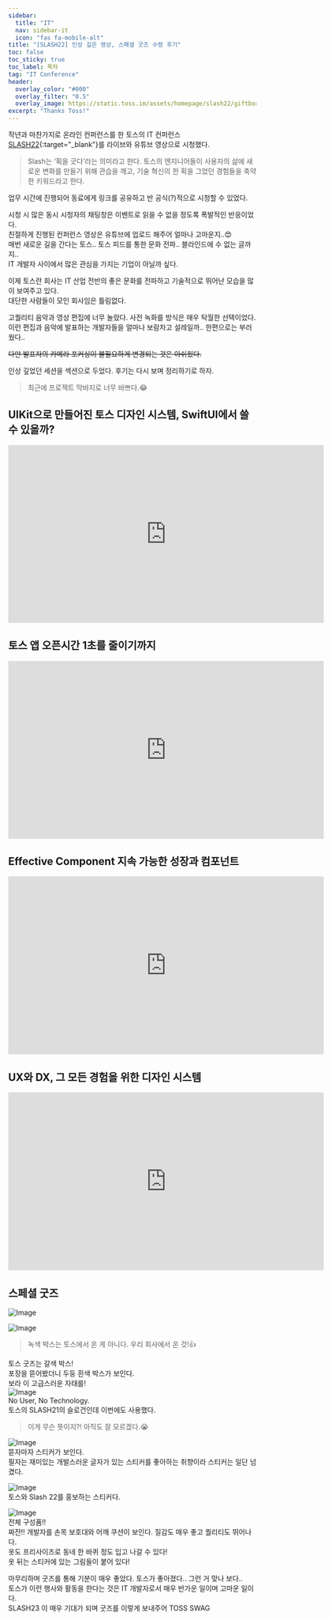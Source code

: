 ```yaml
---
sidebar:
  title: "IT"
  nav: sidebar-it
  icon: "fas fa-mobile-alt"
title: "[SLASH22] 인상 깊은 영상, 스페셜 굿즈 수령 후기"
toc: false
toc_sticky: true
toc_label: 목차
tag: "IT Conference"
header:
  overlay_color: "#000"
  overlay_filter: "0.5"
  overlay_image: https://static.toss.im/assets/homepage/slash22/giftbox.png
excerpt: "Thanks Toss!"
---
```

작년과 마찬가지로 온라인 컨퍼런스를 한 토스의 IT 컨퍼런스[<i class="fas fa-link"></i> SLASH22](https://toss.im/slash-22){:target="_blank"}를 라이브와 유튜브 영상으로 시청했다.  

>Slash는 ‘획을 긋다’라는 의미라고 한다. 토스의 엔지니어들이 사용자의 삶에 새로운 변화를 만들기 위해 관습을 깨고, 기술 혁신의 한 획을 그었던 경험들을 축약한 키워드라고 한다.

업무 시간에 진행되어 동료에게 링크를 공유하고 반 공식(?)적으로 시청할 수 있었다. 

시청 시 많은 동시 시청자의 채팅창은 이벤트로 읽을 수 없을 정도록 폭발적인 반응이었다.  
친절하게 진행된 컨퍼런스 영상은 유튜브에 업로드 해주어 얼마나 고마운지..😍  
매번 새로운 길을 간다는 토스.. 
토스 피드를 통한 문화 전파.. 블라인드에 수 없는 글까지..  
IT 개발자 사이에서 많은 관심을 가지는 기업이 아닐까 싶다.  

이제 토스란 회사는 IT 산업 전반의 좋은 문화를 전파하고 기술적으로 뛰어난 모습을 많이 보여주고 있다.  
대단한 사람들이 모인 회사임은 틀림없다.  

고퀄리티 음악과 영상 편집에 너무 놀랐다. 사전 녹화를 방식은 매우 탁월한 선택이었다. 이런 편집과 음악에 발표하는 개발자들을 얼마나 보람차고 설레일까.. 한편으로는 부러웠다.. 

~~다만 발표자의 카메라 포커싱이 불필요하게 변경되는 것은 아쉬웠다.~~

인상 깊었던 세션을 섹션으로 두었다. 후기는 다시 보며 정리하기로 하자.
> 최근에 프로젝트 막바지로 너무 바쁘다.😂

## UIKit으로 만들어진 토스 디자인 시스템, SwiftUI에서 쓸 수 있을까?
<iframe width="640" height="360" src="https://www.youtube-nocookie.com/embed/q0CX-0k2l0g" frameborder="0" allowfullscreen></iframe>

## 토스 앱 오픈시간 1초를 줄이기까지
<iframe width="640" height="360" src="https://www.youtube-nocookie.com/embed/IVt7HjUM0LQ" frameborder="0" allowfullscreen></iframe>

## Effective Component 지속 가능한 성장과 컴포넌트
<iframe width="640" height="360" src="https://www.youtube-nocookie.com/embed/fR8tsJ2r7Eg" frameborder="0" allowfullscreen></iframe>

## UX와 DX, 그 모든 경험을 위한 디자인 시스템
<iframe width="640" height="360" src="https://www.youtube-nocookie.com/embed/5WBlhIl8KkY" frameborder="0" allowfullscreen></iframe>

## 스페셜 굿즈
![Image](https://drive.google.com/uc?export=view&id=1gXtOQRrkQBb_fd0HA5xK1HzcDA28iBpg)  

![Image](https://drive.google.com/uc?export=view&id=1CBHSoGE50MKW-b65RDkboxvnKKt0uTDU)  
> 녹색 박스는 토스에서 온 게 아니다. 우리 회사에서 온 것!👍



토스 굿즈는 갈색 박스!  
포장을 뜯어봤더니 두둥 흰색 박스가 보인다.  
보라 이 고급스러운 자태를!  
![Image](https://drive.google.com/uc?export=view&id=1miztC_E7MVprWE6je6wdg9i9OKH7wKPm)  
No User, No Technology.  
토스의 SLASH21의 슬로건인데 이번에도 사용했다. 

> 이게 무슨 뜻이지?! 아직도 잘 모르겠다.😭

![Image](https://drive.google.com/uc?export=view&id=1wEeh828PNiRbIsOV4Oa1ZEsZSbz3uXMH)  
뜯자마자 스티커가 보인다.  
필자는 재미있는 개발스러운 글자가 있는 스티커를 좋아하는 취향이라 스티커는 일단 넘겼다.  

![Image](https://drive.google.com/uc?export=view&id=14BBM2Sv6zkOkDJmD9zEHnXAEwkwFfjyX)  
토스와 Slash 22를 홍보하는 스티커다.  

![Image](https://drive.google.com/uc?export=view&id=1_gAFbGLfqkGE2qApLAkE_1AR9r_cRoXl)  
전체 구성품!!  
짜잔!!
개발자를 손목 보호대와 어깨 쿠션이 보인다. 질감도 매우 좋고 퀄리티도 뛰어나다.  
옷도 프리사이즈로 동네 한 바퀴 정도 입고 나갈 수 있다!  
옷 뒤는 스티커에 있는 그림들이 붙어 있다!   

마무리하며 굿즈를 통해 기분이 매우 좋았다. 토스가 좋아졌다.. 그런 거 맞나 보다..  
토스가 이런 행사와 활동을 한다는 것은 IT 개발자로서 매우 반가운 일이며 고마운 일이다.  
SLASH23 이 매우 기대가 되며 굿즈를 이렇게 보내주어 TOSS SWAG
